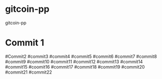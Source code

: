 # gitcoin-pp
gitcoin-pp
# Commit 1
#Commit2
#commit3
#commit4
#commit5
#commit6
#commit7
#commit8
#commit9
#commit10
#commit11
#commit12
#commit13
#commit14
#commit15
#coomit16
#commit17
#commit18
#commit19
#commit20
#commit21
#commit22
